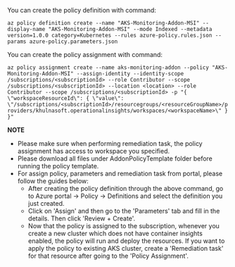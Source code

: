 You can create the policy definition with command:

```az policy definition create --name "AKS-Monitoring-Addon-MSI" --display-name "AKS-Monitoring-Addon-MSI" --mode Indexed --metadata version=1.0.0 category=Kubernetes --rules azure-policy.rules.json --params azure-policy.parameters.json```

You can create the policy assignment with command:

```az policy assignment create --name aks-monitoring-addon --policy "AKS-Monitoring-Addon-MSI" --assign-identity --identity-scope /subscriptions/<subscriptionId> --role Contributor --scope /subscriptions/<subscriptionId> --location <location> --role Contributor --scope /subscriptions/<subscriptionId> -p "{ \"workspaceResourceId\": { \"value\":  \"/subscriptions/<subscriptionId>/resourcegroups/<resourceGroupName>/providers/khulnasoft.operationalinsights/workspaces/<workspaceName>\" } }"```

**NOTE**

- Please make sure when performing remediation task, the policy assignment has access to workspace you specified.
- Please download all files under AddonPolicyTemplate folder before running the policy template.
- For assign policy, parameters and remediation task from portal, please follow the guides below:
    - After creating the policy definition through the above command, go to Azure portal -> Policy -> Definitions and select the definition you just created.
    - Click on 'Assign' and then go to the 'Parameters' tab and fill in the details. Then click 'Review + Create'.
    - Now that the policy is assigned to the subscription, whenever you create a new cluster which does not have container insights enabled, the policy will run and deploy the resources. If you want to apply the policy to existing AKS cluster, create a 'Remediation task' for that resource after going to the 'Policy Assignment'.
